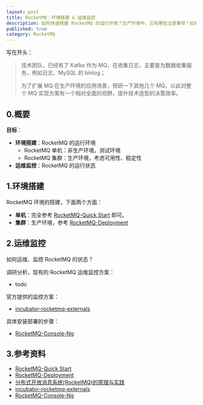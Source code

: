 ```yaml
---
layout: post
title: RocketMQ：环境搭建 & 运维监控
description: 如何快速搭建 RocketMQ 的运行环境？生产环境中，又有哪些注意事项？如何进行运维监控？
published: true
category: RocketMQ
---
```


写在开头：

> 技术团队，已经有了 Kafka 作为 MQ，在收集日志，主要是为数据收集服务，例如日志、MySQL 的 binlog；
> 
> 为了扩展 MQ 在生产环境的应用场景，预研一下其他几个 MQ，以此对整个 MQ 实现方案有一个相对全面的视野，提升技术选型的决策效率。

## 0.概要

**目标**：

* **环境搭建**：RocketMQ 的运行环境
	* RocketMQ 单机：非生产环境，测试环境
	* RocketMQ 集群：生产环境，考虑可用性、稳定性
* **运维监控**：RocketMQ 的运行状态


## 1.环境搭建

RocketMQ 环境的搭建，下面两个方面：

* **单机**：完全参考 [RocketMQ-Quick Start](http://rocketmq.apache.org/docs/quick-start/) 即可。
* **集群**：生产环境，参考 [RocketMQ-Deployment](http://rocketmq.apache.org/docs/rmq-deployment/)




## 2.运维监控

如何运维、监控 RocketMQ 的状态？

调研分析，现有的 RocketMQ 运维监控方案：

* todo


官方提供的监控方案：

* [incubator-rocketmq-externals](https://github.com/apache/incubator-rocketmq-externals)


具体安装部署的步骤：

* [RocketMQ-Console-Ng](https://github.com/apache/rocketmq-externals/tree/master/rocketmq-console)



## 3.参考资料


* [RocketMQ-Quick Start](http://rocketmq.apache.org/docs/quick-start/)
* [RocketMQ-Deployment](http://rocketmq.apache.org/docs/rmq-deployment/)
* [分布式开放消息系统(RocketMQ)的原理与实践](https://www.cnblogs.com/wxd0108/p/6038543.html)
* [incubator-rocketmq-externals](https://github.com/apache/incubator-rocketmq-externals)
* [RocketMQ-Console-Ng](https://github.com/apache/rocketmq-externals/tree/master/rocketmq-console)












[NingG]:    http://ningg.github.com  "NingG"

